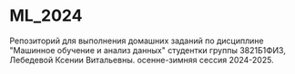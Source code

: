 # ML_2024

Репозиторий для выполнения домашних заданий по дисциплине "Машинное обучение и анализ данных" студентки группы 3821Б1ФИ3, Лебедевой Ксении Витальевны. 
осенне-зимняя сессия 2024-2025.
